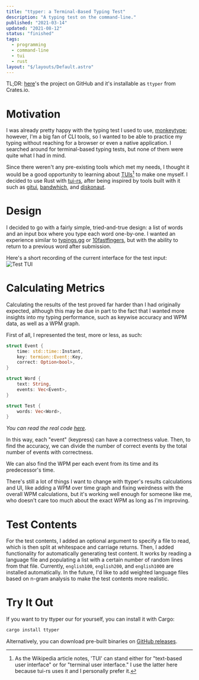 ```yaml
---
title: "ttyper: a Terminal-Based Typing Test"
description: "A typing test on the command-line."
published: "2021-03-14"
updated: "2021-08-12"
status: "finished"
tags:
  - programming
  - command-line
  - tui
  - rust
layout: "$/layouts/Default.astro"
---
```


TL;DR: [here](https://github.com/max-niederman/ttyper)'s the project on GitHub and it's installable as `ttyper` from Crates.io.

# Motivation

I was already pretty happy with the typing test I used to use, [monkeytype](https://monkeytype.com); however, I'm a big fan of CLI tools, so I wanted to be able to practice my typing without reaching for a browser or even a native application. I searched around for terminal-based typing tests, but none of them were quite what I had in mind.

Since there weren't any pre-existing tools which met my needs, I thought it would be a good opportunity to learning about [TUIs](https://en.wikipedia.org/wiki/Text-based_user_interface)[^1] to make one myself. I decided to use Rust with [tui-rs](https://github.com/fdehau/tui-rs), after being inspired by tools built with it such as [gitui](https://github.com/extrawurst/gitui), [bandwhich](https://github.com/imsnif/bandwhich), and [diskonaut](https://github.com/imsnif/diskonaut).

[^1]: As the Wikipedia article notes, 'TUI' can stand either for "text-based user interface" or for "terminal user interface." I use the latter here because tui-rs uses it and I personally prefer it.

# Design

I decided to go with a fairly simple, tried-and-true design: a list of words and an input box where you type each word one-by-one. I wanted an experience similar to [typings.gg](https://typings.gg/) or [10fastfingers](https://10fastfingers.com), but with the ability to return to a previous word after submission.

Here's a short recording of the current interface for the test input:
![Test TUI](https://github.com/max-niederman/ttyper/raw/main/resources/recording.gif)

# Calculating Metrics

Calculating the results of the test proved far harder than I had originally expected, although this may be due in part to the fact that I wanted more insights into my typing performance, such as keywise accuracy and WPM data, as well as a WPM graph.

First of all, I represented the test, more or less, as such:

```rust
struct Event {
    time: std::time::Instant,
    key: termion::Event::Key,
    correct: Option<bool>,
}

struct Word {
    text: String,
    events: Vec<Event>,
}

struct Test {
    words: Vec<Word>,
}
```
_You can read the real code [here](https://github.com/max-niederman/ttyper/blob/main/src/test/mod.rs)._

In this way, each "event" (keypress) can have a correctness value. Then, to find the accuracy, we can divide the number of correct events by the total number of events with correctness.

We can also find the WPM per each event from its time and its predecessor's time.

There's still a lot of things I want to change with ttyper's results calculations and UI, like adding a WPM over time graph and fixing weirdness with the overall WPM calculations, but it's working well enough for someone like me, who doesn't care too much about the exact WPM as long as I'm improving.

# Test Contents

For the test contents, I added an optional argument to specify a file to read, which is then split at whitespace and carriage returns. Then, I added functionality for automatically generating test content. It works by reading a language file and populating a list with a certain number of random lines from that file. Currently, `english100`, `english200`, and `english1000` are installed automatically. In the future, I'd like to add weighted language files based on n-gram analysis to make the test contents more realistic.

# Try It Out

If you want to try ttyper our for yourself, you can install it with Cargo:

```bash
cargo install ttyper
```

Alternatively, you can download pre-built binaries on [GitHub releases](https://github.com/max-niederman/ttyper/releases).

